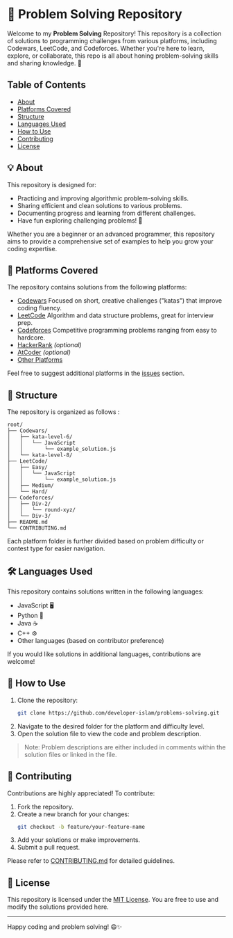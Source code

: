 # 🧠 Problem Solving Repository

Welcome to my **Problem Solving** Repository! This repository is a collection of solutions to programming challenges from various platforms, including Codewars, LeetCode, and Codeforces. Whether you're here to learn, explore, or collaborate, this repo is all about honing problem-solving skills and sharing knowledge. 🚀

## Table of Contents

- [About](#about)
- [Platforms Covered](#platforms-covered)
- [Structure](#structure)
- [Languages Used](#languages-used)
- [How to Use](#how-to-use)
- [Contributing](#contributing)
- [License](#license)

## 💡 About

This repository is designed for:

- Practicing and improving algorithmic problem-solving skills.
- Sharing efficient and clean solutions to various problems.
- Documenting progress and learning from different challenges.
- Have fun exploring challenging problems! 🎉

Whether you are a beginner or an advanced programmer, this repository aims to provide a comprehensive set of examples to help you grow your coding expertise.

## 🚩 Platforms Covered

The repository contains solutions from the following platforms:

- [Codewars](https://www.codewars.com)
    Focused on short, creative challenges ("katas") that improve coding fluency.
- [LeetCode](https://leetcode.com)
    Algorithm and data structure problems, great for interview prep.
- [Codeforces](https://codeforces.com)
    Competitive programming problems ranging from easy to hardcore.
- [HackerRank](https://www.hackerrank.com) *(optional)*
- [AtCoder](https://atcoder.jp) *(optional)*
- [Other Platforms](#other-platforms)

Feel free to suggest additional platforms in the [issues](https://github.com/developer-islam/problems-solving.git/issues) section.

## 📂 Structure

The repository is organized as follows :

```
root/
├── Codewars/
│   ├── kata-level-6/
│   │   └── JavaScript
│   │       └── example_solution.js
│   └── kata-level-8/
├── LeetCode/
│   ├── Easy/
│   │   └── JavaScript
│   │       └── example_solution.js
│   ├── Medium/
│   └── Hard/
├── Codeforces/
│   ├── Div-2/
│   │   └── round-xyz/
│   └── Div-3/
├── README.md
└── CONTRIBUTING.md
```

Each platform folder is further divided based on problem difficulty or contest type for easier navigation.

## 🛠️ Languages Used

This repository contains solutions written in the following languages:

- JavaScript 🖥️
- Python   🐍
- Java ☕
- C++ ⚙️
- Other languages (based on contributor preference)

If you would like solutions in additional languages, contributions are welcome!

## 📖 How to Use

1. Clone the repository:
   ```bash
   git clone https://github.com/developer-islam/problems-solving.git
   ```
2. Navigate to the desired folder for the platform and difficulty level.
3. Open the solution file to view the code and problem description.

> Note: Problem descriptions are either included in comments within the solution files or linked in the file.

## 🌟 Contributing

Contributions are highly appreciated! To contribute:

1. Fork the repository.
2. Create a new branch for your changes:
   ```bash
   git checkout -b feature/your-feature-name
   ```
3. Add your solutions or make improvements.
4. Submit a pull request.

Please refer to [CONTRIBUTING.md](CONTRIBUTING.md) for detailed guidelines.

## 📝 License

This repository is licensed under the [MIT License](LICENSE). You are free to use and modify the solutions provided here.

---

Happy coding and problem solving! 😄✨


